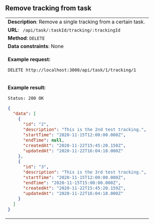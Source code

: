 ## Remove tracking from task

<table>
    <tr><td> <b>Description</b>: Remove a single tracking from a certain task. </td></tr>
    <tr><td> <b>URL</b>: <code> /api/task/:taskId/tracking/:trackingId </code> </td></tr>
    <tr><td> <b>Method</b>: <code>DELETE</code> </td></tr>
    <tr><td> <b>Data constraints</b>: None </td></tr>
<tr><td>

**Example request:**

`DELETE http://localhost:3000/api/task/1/tracking/1`

</td></tr>
<tr><td>

**Example result:**

`Status: 200 OK`

```json
{
  "data": [
    {
      "id": "2",
      "description": "This is the 2nd test tracking.",
      "startTime": "2020-11-15T12:00:00.000Z",
      "endTime": null,
      "createdAt": "2020-11-22T15:45:20.150Z",
      "updatedAt": "2020-11-22T16:04:18.000Z"
    },
    {
      "id": "3",
      "description": "This is the 3rd test tracking.",
      "startTime": "2020-11-15T12:00:00.000Z",
      "endTime": "2020-11-15T15:00:00.000Z",
      "createdAt": "2020-11-22T15:45:20.159Z",
      "updatedAt": "2020-11-22T16:04:18.000Z"
    }
  ]
}
```

</td></tr>
</table>
